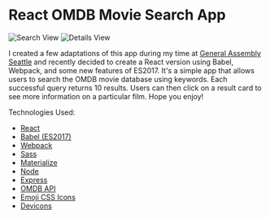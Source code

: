 # React OMDB Movie Search App

![Search View](https://user-images.githubusercontent.com/13910374/34472114-1d932196-ef0f-11e7-9dd1-72c7b7d3db19.PNG)
![Details View](https://user-images.githubusercontent.com/13910374/34472115-1daa58ac-ef0f-11e7-8719-dd754ca6898f.PNG)

I created a few adaptations of this app during my time at [General Assembly Seattle](https://generalassemb.ly/) and recently decided to create a React version using Babel, Webpack, and some new features of ES2017. It's a simple app that allows users to search the OMDB movie database using keywords. Each successful query returns 10 results. Users can then click on a result card to see more information on a particular film. Hope you enjoy!

<!-- [DEMO]() -->

Technologies Used:

* [React](https://reactjs.org/)
* [Babel (ES2017)](https://babeljs.io/)
* [Webpack](https://webpack.js.org/)
* [Sass](http://sass-lang.com/)
* [Materialize](http://materializecss.com/)
* [Node](https://nodejs.org/)
* [Express](https://expressjs.com/)
* [OMDB API](http://www.omdbapi.com/)
* [Emoji CSS Icons](https://afeld.github.io/emoji-css/)
* [Devicons](http://konpa.github.io/devicon/)